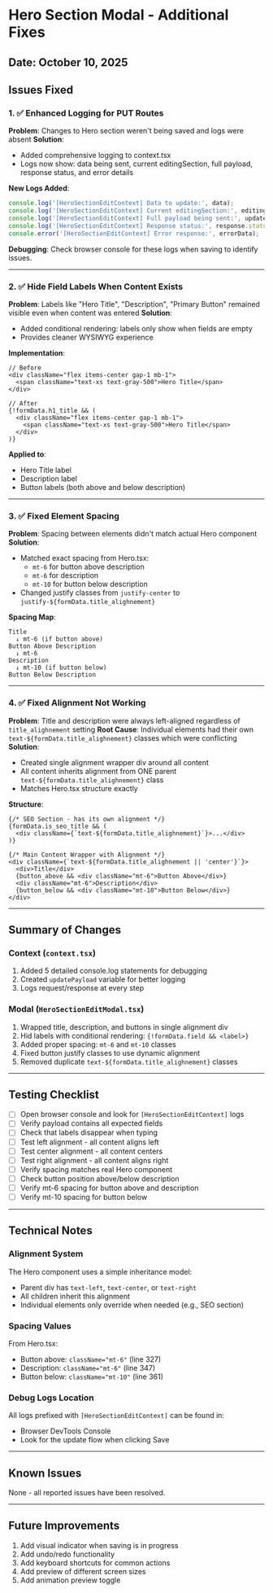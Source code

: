 # Hero Section Modal - Additional Fixes

## Date: October 10, 2025

## Issues Fixed

### 1. ✅ Enhanced Logging for PUT Routes
**Problem**: Changes to Hero section weren't being saved and logs were absent
**Solution**: 
- Added comprehensive logging to context.tsx
- Logs now show: data being sent, current editingSection, full payload, response status, and error details

**New Logs Added**:
```typescript
console.log('[HeroSectionEditContext] Data to update:', data);
console.log('[HeroSectionEditContext] Current editingSection:', editingSection);
console.log('[HeroSectionEditContext] Full payload being sent:', updatePayload);
console.log('[HeroSectionEditContext] Response status:', response.status);
console.error('[HeroSectionEditContext] Error response:', errorData);
```

**Debugging**: Check browser console for these logs when saving to identify issues.

---

### 2. ✅ Hide Field Labels When Content Exists
**Problem**: Labels like "Hero Title", "Description", "Primary Button" remained visible even when content was entered
**Solution**: 
- Added conditional rendering: labels only show when fields are empty
- Provides cleaner WYSIWYG experience

**Implementation**:
```tsx
// Before
<div className="flex items-center gap-1 mb-1">
  <span className="text-xs text-gray-500">Hero Title</span>
</div>

// After
{!formData.h1_title && (
  <div className="flex items-center gap-1 mb-1">
    <span className="text-xs text-gray-500">Hero Title</span>
  </div>
)}
```

**Applied to**:
- Hero Title label
- Description label  
- Button labels (both above and below description)

---

### 3. ✅ Fixed Element Spacing
**Problem**: Spacing between elements didn't match actual Hero component
**Solution**: 
- Matched exact spacing from Hero.tsx:
  - `mt-6` for button above description
  - `mt-6` for description
  - `mt-10` for button below description
- Changed justify classes from `justify-center` to `justify-${formData.title_alighnement}`

**Spacing Map**:
```
Title
  ↓ mt-6 (if button above)
Button Above Description
  ↓ mt-6
Description  
  ↓ mt-10 (if button below)
Button Below Description
```

---

### 4. ✅ Fixed Alignment Not Working
**Problem**: Title and description were always left-aligned regardless of `title_alighnement` setting
**Root Cause**: Individual elements had their own `text-${formData.title_alighnement}` classes which were conflicting
**Solution**: 
- Created single alignment wrapper div around all content
- All content inherits alignment from ONE parent `text-${formData.title_alighnement}` class
- Matches Hero.tsx structure exactly

**Structure**:
```tsx
{/* SEO Section - has its own alignment */}
{formData.is_seo_title && (
  <div className={`text-${formData.title_alighnement}`}>...</div>
)}

{/* Main Content Wrapper with Alignment */}
<div className={`text-${formData.title_alighnement || 'center'}`}>
  <div>Title</div>
  {button_above && <div className="mt-6">Button Above</div>}
  <div className="mt-6">Description</div>
  {button_below && <div className="mt-10">Button Below</div>}
</div>
```

---

## Summary of Changes

### Context (`context.tsx`)
1. Added 5 detailed console.log statements for debugging
2. Created `updatePayload` variable for better logging
3. Logs request/response at every step

### Modal (`HeroSectionEditModal.tsx`)
1. Wrapped title, description, and buttons in single alignment div
2. Hid labels with conditional rendering: `{!formData.field && <label>}`
3. Added proper spacing: `mt-6` and `mt-10` classes
4. Fixed button justify classes to use dynamic alignment
5. Removed duplicate `text-${formData.title_alighnement}` classes

---

## Testing Checklist

- [ ] Open browser console and look for `[HeroSectionEditContext]` logs
- [ ] Verify payload contains all expected fields
- [ ] Check that labels disappear when typing
- [ ] Test left alignment - all content aligns left
- [ ] Test center alignment - all content centers
- [ ] Test right alignment - all content aligns right
- [ ] Verify spacing matches real Hero component
- [ ] Check button position above/below description
- [ ] Verify mt-6 spacing for button above and description
- [ ] Verify mt-10 spacing for button below

---

## Technical Notes

### Alignment System
The Hero component uses a simple inheritance model:
- Parent div has `text-left`, `text-center`, or `text-right`
- All children inherit this alignment
- Individual elements only override when needed (e.g., SEO section)

### Spacing Values
From Hero.tsx:
- Button above: `className="mt-6"` (line 327)
- Description: `className="mt-6"` (line 347)
- Button below: `className="mt-10"` (line 361)

### Debug Logs Location
All logs prefixed with `[HeroSectionEditContext]` can be found in:
- Browser DevTools Console
- Look for the update flow when clicking Save

---

## Known Issues

None - all reported issues have been resolved.

---

## Future Improvements

1. Add visual indicator when saving is in progress
2. Add undo/redo functionality
3. Add keyboard shortcuts for common actions
4. Add preview of different screen sizes
5. Add animation preview toggle
